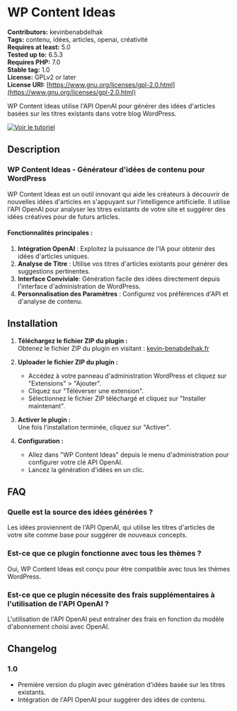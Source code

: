 # WP Content Ideas

**Contributors:** kevinbenabdelhak  
**Tags:** contenu, idées, articles, openai, créativité  
**Requires at least:** 5.0  
**Tested up to:** 6.5.3  
**Requires PHP:** 7.0  
**Stable tag:** 1.0  
**License:** GPLv2 or later  
**License URI:** [https://www.gnu.org/licenses/gpl-2.0.html](https://www.gnu.org/licenses/gpl-2.0.html)

WP Content Ideas utilise l'API OpenAI pour générer des idées d'articles basées sur les titres existants dans votre blog WordPress.

[![Voir le tutoriel](https://img.youtube.com/vi/fPrJAUQaN9w/maxresdefault.jpg)](https://www.youtube.com/watch?v=fPrJAUQaN9w)

## Description
### WP Content Ideas - Générateur d'idées de contenu pour WordPress

WP Content Ideas est un outil innovant qui aide les créateurs à découvrir de nouvelles idées d'articles en s'appuyant sur l'intelligence artificielle. Il utilise l'API OpenAI pour analyser les titres existants de votre site et suggérer des idées créatives pour de futurs articles.

#### Fonctionnalités principales :
1. **Intégration OpenAI** : Exploitez la puissance de l'IA pour obtenir des idées d'articles uniques.
2. **Analyse de Titre** : Utilise vos titres d'articles existants pour générer des suggestions pertinentes.
3. **Interface Conviviale**: Génération facile des idées directement depuis l'interface d'administration de WordPress.
4. **Personnalisation des Paramètres** : Configurez vos préférences d'API et d'analyse de contenu.

## Installation
1. **Téléchargez le fichier ZIP du plugin :**  
   Obtenez le fichier ZIP du plugin en visitant : [kevin-benabdelhak.fr](https://kevin-benabdelhak.fr/plugins/wp-content-ideas/)

2. **Uploader le fichier ZIP du plugin :**  
   - Accédez à votre panneau d'administration WordPress et cliquez sur "Extensions" > "Ajouter".
   - Cliquez sur "Téléverser une extension".
   - Sélectionnez le fichier ZIP téléchargé et cliquez sur "Installer maintenant".

3. **Activer le plugin :**  
   Une fois l'installation terminée, cliquez sur "Activer".

4. **Configuration :**  
   - Allez dans "WP Content Ideas" depuis le menu d'administration pour configurer votre clé API OpenAI.
   - Lancez la génération d'idées en un clic.

## FAQ
### Quelle est la source des idées générées ?
Les idées proviennent de l'API OpenAI, qui utilise les titres d'articles de votre site comme base pour suggérer de nouveaux concepts.

### Est-ce que ce plugin fonctionne avec tous les thèmes ?
Oui, WP Content Ideas est conçu pour être compatible avec tous les thèmes WordPress.

### Est-ce que ce plugin nécessite des frais supplémentaires à l'utilisation de l'API OpenAI ?
L'utilisation de l'API OpenAI peut entraîner des frais en fonction du modèle d'abonnement choisi avec OpenAI.

## Changelog
### 1.0
* Première version du plugin avec génération d'idées basée sur les titres existants.
* Intégration de l'API OpenAI pour suggérer des idées de contenu.
